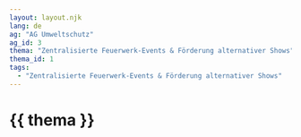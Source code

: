 ```yaml
---
layout: layout.njk
lang: de
ag: "AG Umweltschutz"
ag_id: 3
thema: "Zentralisierte Feuerwerk-Events & Förderung alternativer Shows"
thema_id: 1
tags:
  - "Zentralisierte Feuerwerk-Events & Förderung alternativer Shows"
---
```


# {{ thema }}
